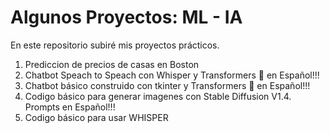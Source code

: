 # Algunos Proyectos: ML - IA
En este repositorio subiré mis proyectos prácticos.

1. Prediccion de precios de casas en Boston
2. Chatbot Speach to Speach con Whisper y Transformers 🤗 en Español!!!
3. Chatbot básico construido con tkinter y Transformers 🤗 en Español!!!
3. Codigo básico para generar imagenes con Stable Diffusion V1.4. Prompts en Español!!!
4. Codigo básico para usar WHISPER
